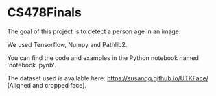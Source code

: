 # CS478Finals

The goal of this project is to detect a person age in an image.

We used Tensorflow, Numpy and Pathlib2.

You can find the code and examples in the Python notebook named 'notebook.ipynb'.

The dataset used  is available here: https://susanqq.github.io/UTKFace/ (Aligned and cropped face).
